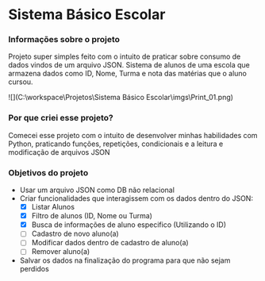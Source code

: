 # Sistema Básico Escolar

### Informações sobre o projeto

Projeto super simples feito com o intuito de praticar sobre consumo de dados vindos de um arquivo JSON. Sistema de alunos de uma escola que armazena dados como ID, Nome, Turma e nota das matérias que o aluno cursou.

![](C:\workspace\Projetos\Sistema Básico Escolar\imgs\Print_01.png)

### Por que criei esse projeto?

Comecei esse projeto com o intuito de desenvolver minhas habilidades com Python, praticando funções, repetições, condicionais e a leitura e modificação de arquivos JSON

### Objetivos do projeto

- Usar um arquivo JSON como DB não relacional 
- Criar funcionalidades que interagissem com os dados dentro do JSON:
  - [x] Listar Alunos
  - [x] Filtro de alunos (ID, Nome ou Turma)
  - [x] Busca de informações de aluno especifico (Utilizando o ID)
  - [ ] Cadastro de novo aluno(a)
  - [ ] Modificar dados dentro de cadastro de aluno(a)
  - [ ] Remover aluno(a)
- Salvar os dados na finalização do programa para que não sejam perdidos

